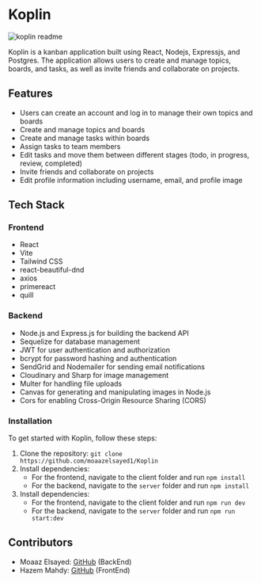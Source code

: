 # Koplin

![koplin readme](https://user-images.githubusercontent.com/88671390/235578789-15bcb791-56a9-4c7a-bccf-662f139cbbe4.png)

Koplin is a kanban application built using React, Nodejs, Expressjs, and Postgres. The application allows users to create and manage topics, boards, and tasks, as well as invite friends and collaborate on projects.

## Features
- Users can create an account and log in to manage their own topics and boards
- Create and manage topics and boards
- Create and manage tasks within boards
- Assign tasks to team members
- Edit tasks and move them between different stages (todo, in progress, review, completed)
- Invite friends and collaborate on projects
- Edit profile information including username, email, and profile image

## Tech Stack

### Frontend
- React
- Vite
- Tailwind CSS
- react-beautiful-dnd
- axios
- primereact
- quill

### Backend
- Node.js and Express.js for building the backend API
- Sequelize for database management
- JWT for user authentication and authorization
- bcrypt for password hashing and authentication
- SendGrid and Nodemailer for sending email notifications
- Cloudinary and Sharp for image management
- Multer for handling file uploads
- Canvas for generating and manipulating images in Node.js
- Cors for enabling Cross-Origin Resource Sharing (CORS)

### Installation
To get started with Koplin, follow these steps:

1. Clone the repository: `git clone https://github.com/moaazelsayed1/Koplin`
2. Install dependencies:
    - For the frontend, navigate to the client folder and run `npm install`
    - For the backend, navigate to the `server` folder and run `npm install`
3. Install dependencies:
    - For the frontend, navigate to the client folder and run `npm run dev`
    - For the backend, navigate to the `server` folder and run `npm run start:dev`

## Contributors
- Moaaz Elsayed: [GitHub](https://github.com/moaazelsayed1) (BackEnd)
- Hazem Mahdy: [GitHub](https://github.com/Hazemmahdyx) (FrontEnd)
